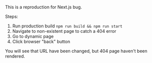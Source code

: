 This is a reproduction for Next.js bug.

Steps:
1. Run production build `npm run build && npm run start`
2. Navigate to non-existent page to catch a 404 error
3. Go to dynamic page
4. Click browser "back" button

You will see that URL have been changed, but 404 page haven't been rendered.
